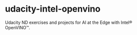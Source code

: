# udacity-intel-openvino
Udacity ND exercises and projects for AI at the Edge with Intel® OpenVINO™.
